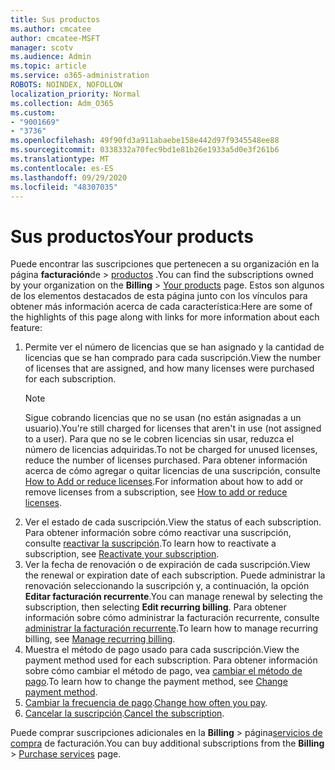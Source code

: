 ```yaml
---
title: Sus productos
ms.author: cmcatee
author: cmcatee-MSFT
manager: scotv
ms.audience: Admin
ms.topic: article
ms.service: o365-administration
ROBOTS: NOINDEX, NOFOLLOW
localization_priority: Normal
ms.collection: Adm_O365
ms.custom:
- "9001669"
- "3736"
ms.openlocfilehash: 49f90fd3a911abaebe158e442d97f9345548ee88
ms.sourcegitcommit: 0338332a70fec9bd1e81b26e1933a5d0e3f261b6
ms.translationtype: MT
ms.contentlocale: es-ES
ms.lasthandoff: 09/29/2020
ms.locfileid: "48307035"
---
```

# <a name="your-products"></a><span data-ttu-id="fd8a4-102">Sus productos</span><span class="sxs-lookup"><span data-stu-id="fd8a4-102">Your products</span></span>

<span data-ttu-id="fd8a4-103">Puede encontrar las suscripciones que pertenecen a su organización en la página **facturación**de  >  [productos](https://go.microsoft.com/fwlink/p/?linkid=842054) .</span><span class="sxs-lookup"><span data-stu-id="fd8a4-103">You can find the subscriptions owned by your organization on the **Billing** > [Your products](https://go.microsoft.com/fwlink/p/?linkid=842054) page.</span></span> <span data-ttu-id="fd8a4-104">Estos son algunos de los elementos destacados de esta página junto con los vínculos para obtener más información acerca de cada característica:</span><span class="sxs-lookup"><span data-stu-id="fd8a4-104">Here are some of the highlights of this page along with links for more information about each feature:</span></span>

1. <span data-ttu-id="fd8a4-105">Permite ver el número de licencias que se han asignado y la cantidad de licencias que se han comprado para cada suscripción.</span><span class="sxs-lookup"><span data-stu-id="fd8a4-105">View the number of licenses that are assigned, and how many licenses were purchased for each subscription.</span></span>
    > [!NOTE]
    > <span data-ttu-id="fd8a4-106">Sigue cobrando licencias que no se usan (no están asignadas a un usuario).</span><span class="sxs-lookup"><span data-stu-id="fd8a4-106">You're still charged for licenses that aren't in use (not assigned to a user).</span></span> <span data-ttu-id="fd8a4-107">Para que no se le cobren licencias sin usar, reduzca el número de licencias adquiridas.</span><span class="sxs-lookup"><span data-stu-id="fd8a4-107">To not be charged for unused licenses, reduce the number of licenses purchased.</span></span> <span data-ttu-id="fd8a4-108">Para obtener información acerca de cómo agregar o quitar licencias de una suscripción, consulte [How to Add or reduce licenses](https://docs.microsoft.com/alchemyinsights/how-to-add-or-reduce-licenses).</span><span class="sxs-lookup"><span data-stu-id="fd8a4-108">For information about how to add or remove licenses from a subscription, see [How to add or reduce licenses](https://docs.microsoft.com/alchemyinsights/how-to-add-or-reduce-licenses).</span></span>
2. <span data-ttu-id="fd8a4-109">Ver el estado de cada suscripción.</span><span class="sxs-lookup"><span data-stu-id="fd8a4-109">View the status of each subscription.</span></span> <span data-ttu-id="fd8a4-110">Para obtener información sobre cómo reactivar una suscripción, consulte [reactivar la suscripción](reactivate-your-subscription.md).</span><span class="sxs-lookup"><span data-stu-id="fd8a4-110">To learn how to reactivate a subscription, see [Reactivate your subscription](reactivate-your-subscription.md).</span></span>
3. <span data-ttu-id="fd8a4-111">Ver la fecha de renovación o de expiración de cada suscripción.</span><span class="sxs-lookup"><span data-stu-id="fd8a4-111">View the renewal or expiration date of each subscription.</span></span> <span data-ttu-id="fd8a4-112">Puede administrar la renovación seleccionando la suscripción y, a continuación, la opción **Editar facturación recurrente**.</span><span class="sxs-lookup"><span data-stu-id="fd8a4-112">You can manage renewal by selecting the subscription, then selecting **Edit recurring billing**.</span></span> <span data-ttu-id="fd8a4-113">Para obtener información sobre cómo administrar la facturación recurrente, consulte [administrar la facturación recurrente](manage-auto-renewal.md).</span><span class="sxs-lookup"><span data-stu-id="fd8a4-113">To learn how to manage recurring billing, see [Manage recurring billing](manage-auto-renewal.md).</span></span>
4. <span data-ttu-id="fd8a4-114">Muestra el método de pago usado para cada suscripción.</span><span class="sxs-lookup"><span data-stu-id="fd8a4-114">View the payment method used for each subscription.</span></span> <span data-ttu-id="fd8a4-115">Para obtener información sobre cómo cambiar el método de pago, vea [cambiar el método de pago](change-payment-method.md).</span><span class="sxs-lookup"><span data-stu-id="fd8a4-115">To learn how to change the payment method, see [Change payment method](change-payment-method.md).</span></span>
5. <span data-ttu-id="fd8a4-116">[Cambiar la frecuencia de pago](change-how-often-you-pay.md).</span><span class="sxs-lookup"><span data-stu-id="fd8a4-116">[Change how often you pay](change-how-often-you-pay.md).</span></span>
6. <span data-ttu-id="fd8a4-117">[Cancelar la suscripción](https://go.microsoft.com/fwlink/?linkid=2119113).</span><span class="sxs-lookup"><span data-stu-id="fd8a4-117">[Cancel the subscription](https://go.microsoft.com/fwlink/?linkid=2119113).</span></span>

<span data-ttu-id="fd8a4-118">Puede comprar suscripciones adicionales en la **Billing**  >  página[servicios de compra](https://go.microsoft.com/fwlink/p/?linkid=868433) de facturación.</span><span class="sxs-lookup"><span data-stu-id="fd8a4-118">You can buy additional subscriptions from the **Billing** > [Purchase services](https://go.microsoft.com/fwlink/p/?linkid=868433) page.</span></span>